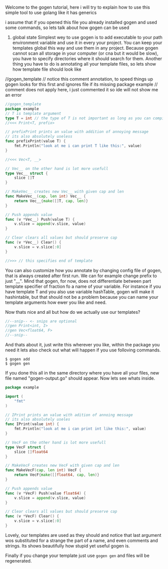  Welcome to the gogen tutorial, here i will try to explain how
 to use this simple tool to use golang like it has generics

 i assume that if you opened this file you already installed gogen
 and used some commands, so lets talk about how gogen can be used

 1. global state
 Simplest wey to use gogen is to add executable to your path environment
 variable and use it in every your project. You can keep your templates
 global this way and use them in any project. Because gogen cannot scan
 all storage in your computer (or cna but it would be slow), you have to
 specify directories where it should search for them. Another thing you have
 to do is annotating all your template files, so lets show how template file
 should look like

//gogen_template // notice this comment annotation, to speed things up gogen looks for this first and ignores file if its missing
package example // comment does not apply here, i just commented it so ide will not show me an error


```go
//gogen_template
package example
// T is template argument
type T = int // the type of T is not important as long as you can compile signatures that use it
//<<< Print<T, prefix>

// prefixPrint prints an value with addition of annoying message
// its also absolutely useless
func prefixPrint(value T) {
	fmt.Println("look at me i can print T like this:", value)
}

//<<< Vec<T, __>

// Vec__ on the other hand is lot more usefull
type Vec__ struct {
	slice []T
}

// MakeVec__ creates new Vec__ with given cap and len
func MakeVec__(cap, len int) Vec__ {
	return Vec__{make([]T, cap, len)}
}

// Push appends value
func (v *Vec__) Push(value T) {
	v.slice = append(v.slice, value)
}

// Clear clears all values but should preserve cap
func (v *Vec__) Clear() {
	v.slice = v.slice[:0]
}

//>>> // this specifies end of template
```

 You can also customize how you annotate by changing config file of gogen, 
 that is always created after first run. We can for example change prefix 
 to just "__". Mind that gogen, for now, does not differentiate between 
 part template specifier of fraction fo a name of your variable. For 
 instance if you have template T and you also use variable hashTable, 
 gogen will make it hashintable, but that should not be a problem because 
 you can name your template arguments how ewer you like and need.

 Now thats nice and all but how do we actually use our templates?

```go
//--snip-- <- snips are optional
//gen Print<int, I>
//gen Vec<float64, F>
//--snip--
```

 And thats about it, just write this wherever you like, within the package you need it
 lets also check out what will happen if you use folloving commands.
```
$ gogen add
$ gogen gen
```
 If you done this all in the same directory where you have all your files, new file
 named "gogen-output.go" should appear. Now lets see whats inside.

```go
package example

import (
  	"fmt"
)

// IPrint prints an value with adition of annoing message
// its also absolutely useles
func IPrint(value int) {
	fmt.Println("look at me i can print int like this:", value)
}

// VecF on the other hand is lot more usefull
type VecF struct {
	slice []float64
}

// MakeVecF creates new VecF with given cap and len
func MakeVecF(cap, len int) VecF {
	return VecF{make([]float64, cap, len)}
}

// Push appends value
func (v *VecF) Push(value float64) {
	v.slice = append(v.slice, value)
}

// Clear clears all values but should preserve cap
func (v *VecF) Clear() {
	v.slice = v.slice[:0]
}
```

Lovely, our templates are used as they should and notice that last
argument wos substituted for a strange the part of a name, and even 
comments and strings. Its shows beautifully how stupid yet useful 
gogen is. 

Finally if you change your template just use `gogen gen` and 
files will be regenerated.